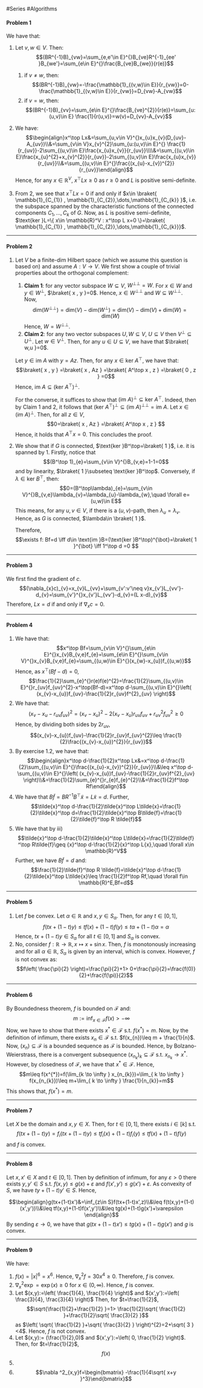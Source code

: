#Series #Algorithms 

#### Problem 1
We have that:
1. Let $v,w\in V$. Then: $$(BR^{-1}B)_{vw}=\sum_{e,e'\in E}^{}B_{ve}R^{-1}_{ee' }B_{we'}=\sum_{e\in E}^{}\frac{B_{ve}B_{we}}{r(e)}$$
	1. if $v\neq w$, then: $$(BR^{-1}B)_{vw}=-\frac{\mathbb{1}_{(v,w)\in E}}{r_{vw}}=0-\frac{\mathbb{1}_{(v,w)\in E}}{r_{vw}}=D_{vw}-A_{vw}$$
	2. if $v=w$, then: $$(BR^{-1}B)_{vv}=\sum_{e\in E}^{}\frac{B_{ve}^{2}}{r(e)}=\sum_{u:(u,v)\in E} \frac{1}{r(u,v)}=w(v)=D_{vv}-A_{vv}$$
2. We have: $$\begin{align}x^\top Lx&=\sum_{u,v\in V}^{}x_{u}x_{v}(D_{uv}-A_{uv})\\&=\sum_{v\in V}x_{v}^{2}\sum_{u:(u,v)\in E}^{} \frac{1}{r_{uv}}-2\sum_{(u,v)\in E}\frac{x_{u}x_{v}}{r_{uv}}\\\\&=\sum_{(u,v)\in E}\frac{x_{u}^{2}+x_{v}^{2}}{r_{uv}}-2\sum_{(u,v)\in E}\frac{x_{u}x_{v}}{r_{uv}}\\&=\sum_{(u,v)\in E}^{}\frac{(x_{u}-x_{v})^{2}}{r_{uv}}\end{align}$$
	Hence, for any $x\in \mathbb{R}^V$, $x^\top Lx\geq 0$ as $r\geq 0$ and $L$ is positive semi-definite.

3. From 2, we see that $x^\top Lx=0$ if and only if $x\in \braket{ \mathbb{1}_{C_{1}} , \mathbb{1}_{C_{2}},\dots,\mathbb{1}_{C_{k}} }$, i.e. the subspace spanned by the characteristic functions of the connected components $C_{1},\dots,C_{k}$ of $G$. Now, as $L$ is positive semi-definite, $\text{ker }L=\{ x\in \mathbb{R}^V : x^\top L x=0 \}=\braket{ \mathbb{1}_{C_{1}} , \mathbb{1}_{C_{2}},\dots,\mathbb{1}_{C_{k}}}$.
	

---
#### Problem 2
1. Let $V$ be a finite-dim Hilbert space (which we assume this question is based on) and assume $A:V\to V$. We first show a couple of trivial properties about the orthogonal complement:
	1. **Claim 1**: for any vector subspace $W\subseteq V$, $W^{\bot\bot}=W$. 
		For $x\in W$ and $y\in W^{\bot}$, $\braket{ x , y }=0$. Hence, $x\in W^{\bot\bot}$ and $W\subseteq W^{\bot{\bot}}$. Now, $$\text{dim}(W^{\bot\bot})=\text{dim}(V)-\text{dim}(W^{\bot})=\text{dim}(V)-\text{dim}(V)+\text{dim}(W)=\text{dim}(W)$$Hence, $W=W^{\bot\bot}$.
	2. **Claim 2**: for any two vector subspaces $U,W\subseteq V$, $U\subseteq V$ then $V^{\bot}\subseteq U^{\bot}$.
		Let $w\in V^{\bot}$. Then, for any $u\in U\subseteq V$, we have that $\braket{ w,u }=0$. 
   
   Let $y\in \text{im }A$ with $y=Az$. Then, for any $x\in \text{ker }A^\top$, we have that: $$\braket{ x , y } =\braket{ x , Az } =\braket{ A^\top x , z } =\braket{ 0 , z } =0$$Hence, $\text{im }A\subseteq (\text{ker }A^\top)^{\bot}$.
   
   For the converse, it suffices to show that $(\text{im }A)^{\bot}\subseteq \text{ker }A^\top$. Indeed, then by Claim 1 and 2, it follows that $(\text{ker }A^\top)^{\bot}\subseteq(\text{im }A)^{\bot\bot}=\text{im }A$. Let $x\in (\text{im }A)^{\bot}$. Then, for all $z\in V$, $$0=\braket{ x , Az } =\braket{ A^\top x , z } $$Hence, it holds that $A^\top x=0$. This concludes the proof.

2. We show that if $G$ is connected, $\text{ker }B^\top=\braket{ 1  }$, i.e. it is spanned by $1$. Firstly, notice that $$(B^\top 1)_{e}=\sum_{v\in V}^{}B_{v,e}=1-1=0$$and by linearity, $\braket{ 1  }\subseteq \text{ker }B^\top$. Conversely, if $\lambda\in \text{ker }B^\top$, then: $$0=(B^\top\lambda)_{e}=\sum_{v\in V}^{}B_{v,e}\lambda_{v}=\lambda_{u}-\lambda_{w},\quad \forall e=(u,w)\in E$$This means, for any $u,v\in V$, if there is a $(u,v)$-path, then $\lambda_{u}=\lambda_{v}$. Hence, as $G$ is connected, $\lambda\in \braket{ 1  }$. 
   
   Therefore, $$\exists f: Bf=d \iff d\in \text{im }B=(\text{ker }B^\top)^{\bot}=\braket{ 1  }^{\bot} \iff 1^\top d =0 $$

---
#### Problem 3
We first find the gradient of $c$. 
$$(\nabla_{x}c)_{v}=x_{v}L_{vv}+\sum_{v':v'\neq v}x_{v'}L_{vv'}-d_{v}=\sum_{v'}^{}x_{v'}L_{vv'}-d_{v}=(L x-d)_{v}$$
Therefore, $Lx=d$ if and only if $\nabla_{x}c=0$.

---
#### Problem 4
1. We have that: $$x^\top Bf=\sum_{v\in V}^{}\sum_{e\in E}^{}x_{v}B_{v,e}f_{e}=\sum_{e\in E}^{}\sum_{v\in V}^{}x_{v}B_{v,e}f_{e}=\sum_{(u,w)\in E}^{}(x_{w}-x_{u})f_{(u,w)}$$Hence, as $x^\top(Bf-d)=0$, $$\frac{1}{2}\sum_{e}^{}r(e)f(e)^{2}=\frac{1}{2}\sum_{(u,v)\in E}^{}r_{uv}f_{uv}^{2}-x^\top(Bf-d)=x^\top d-\sum_{(u,v)\in E}^{}\left( (x_{v}-x_{u})f_{uv}-\frac{1}{2}r_{uv}f^{2}_{uv} \right)$$
2. We have that: $$(x_{v}-x_{u}-r_{uv}f_{uv})^{2}=(x_{v}-x_{u})^{2}-2(x_{v}-x_{u})r_{uv}f_{uv}+r_{uv}^{2}f_{uv}^{2}\geq 0$$Hence, by dividing both sides by $2r_{uv}$, $$(x_{v}-x_{u})f_{uv}-\frac{1}{2}r_{uv}f_{uv}^{2}\leq \frac{1}{2}\frac{(x_{v}-x_{u})^{2}}{r_{uv}}$$
3. By exercise 1.2, we have that: $$\begin{align}x^\top d-\frac{1}{2}x^\top Lx&=x^\top d-\frac{1}{2}\sum_{(u,v)\in E}^{}\frac{(x_{u}-x_{v})^{2}}{r_{uv}}\\&\leq x^\top d-\sum_{(u,v)\in E}^{}\left( (x_{v}-x_{u})f_{uv}-\frac{1}{2}r_{uv}f^{2}_{uv} \right)\\&=\frac{1}{2}\sum_{e}^{}r_{e}f_{e}^{2}\\&=\frac{1}{2}f^\top Rf\end{align}$$
4. We have that $B\tilde{f}=BR^{-1}B^\top \tilde{x}=L\tilde{x}=d$. Further, $$\tilde{x}^\top d-\frac{1}{2}\tilde{x}^\top L\tilde{x}=\frac{1}{2}\tilde{x}^\top d=\frac{1}{2}\tilde{x}^\top B\tilde{f}=\frac{1}{2}\tilde{f}^\top R \tilde{f}$$
5. We have that by iii) $$\tilde{x}^\top d-\frac{1}{2}\tilde{x}^\top L\tilde{x}=\frac{1}{2}\tilde{f} ^\top R\tilde{f}\geq {x}^\top d-\frac{1}{2}{x}^\top L{x},\quad \forall x\in \mathbb{R}^V$$Further, we have $B\tilde{f}=d$ and:$$\frac{1}{2}\tilde{f}^\top R \tilde{f}=\tilde{x}^\top d-\frac{1}{2}\tilde{x}^\top L\tilde{x}\leq \frac{1}{2}f^\top Rf,\quad \forall f\in \mathbb{R}^E,Bf=d$$

---
#### Problem 5
1. Let $f$ be convex. Let $\alpha\in \mathbb{R}$ and $x,y\in S_{\alpha}$. Then, for any $t\in[0,1]$, $$f(tx+(1-t)y)\leq tf(x)+(1-t)f(y)\leq t\alpha+(1-t)\alpha=\alpha$$Hence, $tx+(1-t)y\in S_{\alpha}$ for all $t\in[0,1]$ and $S_{\alpha}$ is convex. 
2. No, consider $f:\mathbb{R}\to \mathbb{R},x\mapsto x+\sin x$. Then, $f$ is monotonously increasing and for all $\alpha\in \mathbb{R}$, $S_{\alpha}$ is given by an interval, which is convex. However, $f$ is not convex as: $$f\left( \frac{\pi}{2} \right)=\frac{\pi}{2}+1> 0+\frac{\pi}{2}=\frac{f(0)}{2}+\frac{f(\pi)}{2}$$

---
#### Problem 6
By Boundedness theorem, $f$ is bounded on $\mathcal{F}$ and: $$m:=\inf_{x\in \mathcal{F}}f(x)>-\infty$$Now, we have to show that there exists $x^{*}\in \mathcal{F}$ s.t. $f(x^{*})=m$. Now, by the definition of infimum, there exists $x_{n}\in \mathcal{F}$ s.t. $f(x_{n})\leq m + \frac{1}{n}$. Now, $(x_{n})\subseteq \mathcal{F}$ is a bounded sequence as $\mathcal{F}$ is bounded. Hence, by Bolzano-Weierstrass, there is a convergent subsequence $(x_{n_{k}})_{k}\subseteq \mathcal{F}$ s.t. $x_{n_{k}}\to x^{*}$. However, by closedness of $\mathcal{F}$, we have that $x^{*}\in \mathcal{F}$. Hence, $$m\leq f(x^{*})=f(\lim_{k \to \infty } x_{n_{k}})=\lim_{ k \to \infty } f(x_{n_{k}})\leq m+\lim_{ k \to \infty } \frac{1}{n_{k}}=m$$This shows that, $f(x^{*})=m$. 

---
#### Problem 7
Let $X$ be the domain and $x,y\in X$. Then, for $t\in[0,1]$, there exists $i\in[k]$ s.t. $$f(tx+(1-t)y)=f_{i}(tx+(1-t)y)\leq tf_{i}(x)+(1-t)f_{i}(y)\leq tf(x)+(1-t)f(y)$$
and $f$ is convex.

---
#### Problem 8
Let $x,x'\in X$ and $t\in[0,1]$. Then by definition of infimum, for any $\varepsilon>0$ there exists $y,y'\in S$ s.t. $f(x,y)\leq g(x) + \varepsilon$ and $f(x',y')\leq g(x')+\varepsilon$. As convexity of $S$, we have $ty+(1-t)y'\in S$. Hence, 

$$\begin{align}g(tx+(1-t)x')&=\inf_{z\in S}f(tx+(1-t)x',z)\\&\leq f(t(x,y)+(1-t)(x',y'))\\&\leq tf(x,y)+(1-t)f(x',y')\\&\leq tg(x)+(1-t)g(x')+\varepsilon \end{align}$$By sending $\varepsilon \to 0$, we have that $g(tx+(1-t)x')\leq tg(x)+(1-t)g(x')$ and $g$ is convex.

---
#### Problem 9
We have:
1. $f(x)=\left| x \right|^6=x^6$. Hence, $\nabla^2_{x}f=30x^4\geq 0$. Therefore, $f$ is convex.
2. $\nabla^{2}_{x}\exp=\exp(x)\geq 0$ for $x\in (0,\infty)$. Hence, $f$ is convex.
3. Let $(x,y):=\left( \frac{1}{4}, \frac{1}{4} \right)$ and $(x',y'):=\left( \frac{3}{4}, \frac{3}{4} \right)$ Then, for $t=\frac{1}{2}$,$$\sqrt{\frac{1}{2}+\frac{1}{2} }=1> \frac{1}{2}\sqrt{ \frac{1}{2} }+\frac{1}{2}\sqrt{ \frac{3}{2} }$$as $\left( \sqrt{ \frac{1}{2} }+\sqrt{ \frac{3}{2} } \right)^{2}=2+\sqrt{ 3 }<4$. Hence, $f$ is not convex.
4. Let $(x,y):= (\frac{1}{2},0)$ and $(x',y'):=\left( 0, \frac{1}{2} \right)$. Then, for $t=\frac{1}{2}$, $$f(x)$$
5. 
6. $$\nabla ^2_{x,y}f=\begin{bmatrix} -\frac{1}{4\sqrt{ x+y }^3}\end{bmatrix}$$
